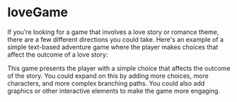 # loveGame

If you're looking for a game that involves a love story or romance theme, there are a few different directions you could take. Here's an example of a simple text-based adventure game where the player makes choices that affect the outcome of a love story:

This game presents the player with a simple choice that affects the outcome of the story. You could expand on this by adding more choices, more characters, and more complex branching paths. You could also add graphics or other interactive elements to make the game more engaging.



